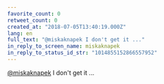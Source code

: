```yaml
---
favorite_count: 0
retweet_count: 0
created_at: "2018-07-05T13:40:19.000Z"
lang: en
full_text: "@miskaknapek I don't get it ..."
in_reply_to_screen_name: miskaknapek
in_reply_to_status_id_str: "1014855152866557952"
---
```


[@miskaknapek](https://twitter.com/miskaknapek) I don't get it ...
